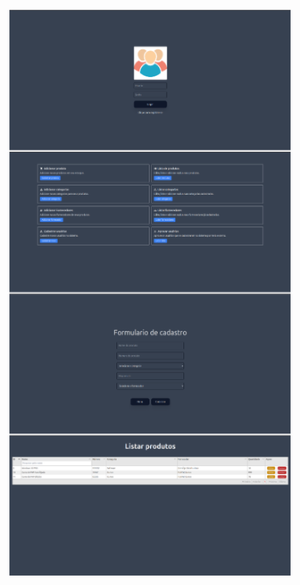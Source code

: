 ![pagina de login do site](estoque/imagens/index-php.png)
![pagina inicial do site](estoque/imagens/tela-inicial.png)
![pagina cadastro de produtos do site](estoque/imagens/tela-cadastro-produtos.png)
![pagina lista de produtos site](estoque/imagens/tela-listar-produtos.png)
